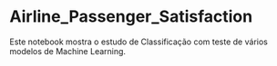 # Airline_Passenger_Satisfaction
Este notebook mostra o estudo de Classificação com teste de vários modelos de Machine Learning. 
